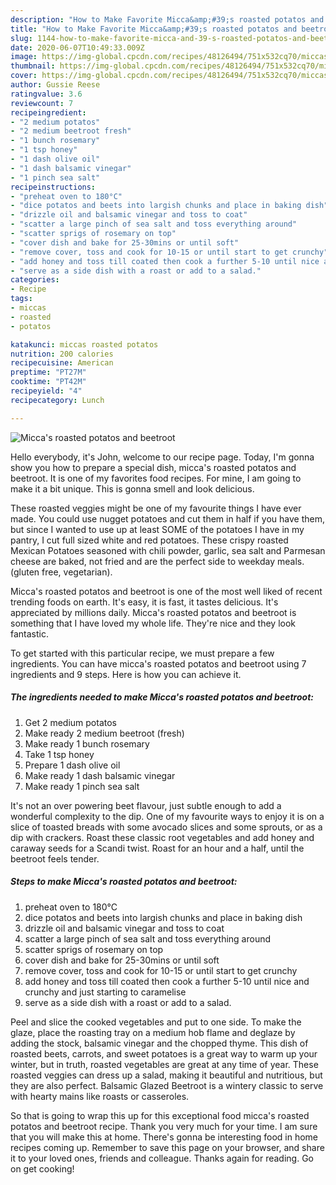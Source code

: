 ```yaml
---
description: "How to Make Favorite Micca&amp;#39;s roasted potatos and beetroot"
title: "How to Make Favorite Micca&amp;#39;s roasted potatos and beetroot"
slug: 1144-how-to-make-favorite-micca-and-39-s-roasted-potatos-and-beetroot
date: 2020-06-07T10:49:33.009Z
image: https://img-global.cpcdn.com/recipes/48126494/751x532cq70/miccas-roasted-potatos-and-beetroot-recipe-main-photo.jpg
thumbnail: https://img-global.cpcdn.com/recipes/48126494/751x532cq70/miccas-roasted-potatos-and-beetroot-recipe-main-photo.jpg
cover: https://img-global.cpcdn.com/recipes/48126494/751x532cq70/miccas-roasted-potatos-and-beetroot-recipe-main-photo.jpg
author: Gussie Reese
ratingvalue: 3.6
reviewcount: 7
recipeingredient:
- "2 medium potatos"
- "2 medium beetroot fresh"
- "1 bunch rosemary"
- "1 tsp honey"
- "1 dash olive oil"
- "1 dash balsamic vinegar"
- "1 pinch sea salt"
recipeinstructions:
- "preheat oven to 180°C"
- "dice potatos and beets into largish chunks and place in baking dish"
- "drizzle oil and balsamic vinegar and toss to coat"
- "scatter a large pinch of sea salt and toss everything around"
- "scatter sprigs of rosemary on top"
- "cover dish and bake for 25-30mins or until soft"
- "remove cover, toss and cook for 10-15 or until start to get crunchy"
- "add honey and toss till coated then cook a further 5-10 until nice and crunchy and just starting to caramelise"
- "serve as a side dish with a roast or add to a salad."
categories:
- Recipe
tags:
- miccas
- roasted
- potatos

katakunci: miccas roasted potatos 
nutrition: 200 calories
recipecuisine: American
preptime: "PT27M"
cooktime: "PT42M"
recipeyield: "4"
recipecategory: Lunch

---
```



![Micca&#39;s roasted potatos and beetroot](https://img-global.cpcdn.com/recipes/48126494/751x532cq70/miccas-roasted-potatos-and-beetroot-recipe-main-photo.jpg)

Hello everybody, it's John, welcome to our recipe page. Today, I'm gonna show you how to prepare a special dish, micca&#39;s roasted potatos and beetroot. It is one of my favorites food recipes. For mine, I am going to make it a bit unique. This is gonna smell and look delicious.

These roasted veggies might be one of my favourite things I have ever made. You could use nugget potatoes and cut them in half if you have them, but since I wanted to use up at least SOME of the potatoes I have in my pantry, I cut full sized white and red potatoes. These crispy roasted Mexican Potatoes seasoned with chili powder, garlic, sea salt and Parmesan cheese are baked, not fried and are the perfect side to weekday meals. (gluten free, vegetarian).

Micca&#39;s roasted potatos and beetroot is one of the most well liked of recent trending foods on earth. It's easy, it is fast, it tastes delicious. It's appreciated by millions daily. Micca&#39;s roasted potatos and beetroot is something that I have loved my whole life. They're nice and they look fantastic.


To get started with this particular recipe, we must prepare a few ingredients. You can have micca&#39;s roasted potatos and beetroot using 7 ingredients and 9 steps. Here is how you can achieve it.

<!--inarticleads1-->

##### The ingredients needed to make Micca&#39;s roasted potatos and beetroot:

1. Get 2 medium potatos
1. Make ready 2 medium beetroot (fresh)
1. Make ready 1 bunch rosemary
1. Take 1 tsp honey
1. Prepare 1 dash olive oil
1. Make ready 1 dash balsamic vinegar
1. Make ready 1 pinch sea salt


It&#39;s not an over powering beet flavour, just subtle enough to add a wonderful complexity to the dip. One of my favourite ways to enjoy it is on a slice of toasted breads with some avocado slices and some sprouts, or as a dip with crackers. Roast these classic root vegetables and add honey and caraway seeds for a Scandi twist. Roast for an hour and a half, until the beetroot feels tender. 

<!--inarticleads2-->

##### Steps to make Micca&#39;s roasted potatos and beetroot:

1. preheat oven to 180°C
1. dice potatos and beets into largish chunks and place in baking dish
1. drizzle oil and balsamic vinegar and toss to coat
1. scatter a large pinch of sea salt and toss everything around
1. scatter sprigs of rosemary on top
1. cover dish and bake for 25-30mins or until soft
1. remove cover, toss and cook for 10-15 or until start to get crunchy
1. add honey and toss till coated then cook a further 5-10 until nice and crunchy and just starting to caramelise
1. serve as a side dish with a roast or add to a salad.


Peel and slice the cooked vegetables and put to one side. To make the glaze, place the roasting tray on a medium hob flame and deglaze by adding the stock, balsamic vinegar and the chopped thyme. This dish of roasted beets, carrots, and sweet potatoes is a great way to warm up your winter, but in truth, roasted vegetables are great at any time of year. These roasted veggies can dress up a salad, making it beautiful and nutritious, but they are also perfect. Balsamic Glazed Beetroot is a wintery classic to serve with hearty mains like roasts or casseroles. 

So that is going to wrap this up for this exceptional food micca&#39;s roasted potatos and beetroot recipe. Thank you very much for your time. I am sure that you will make this at home. There's gonna be interesting food in home recipes coming up. Remember to save this page on your browser, and share it to your loved ones, friends and colleague. Thanks again for reading. Go on get cooking!
